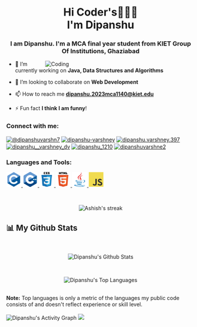 
<h1 align="center">Hi Coder's👋👋👋
  <br>I'm Dipanshu</h1>
<h3 align="center">I am Dipanshu. I'm a MCA final year student from KIET Group Of Institutions, Ghaziabad</h3>
<img align="right" alt="Coding" width="400" src=https://cdn.dribbble.com/users/1162077/screenshots/3848914/programmer.gif>

- 🌱 I’m currently working on **Java, Data Structures and Algorithms**

- 👯 I’m looking to collaborate on **Web Development**



- 📫 How to reach me **dipanshu.2023mca1140@kiet.edu**

- ⚡ Fun fact **I think I am funny**!


<h3 align="left">Connect with me:</h3>
<p align="left">
<a href="https://twitter.com/@dipanshuvarshn7" target="blank"><img align="center" src="https://raw.githubusercontent.com/rahuldkjain/github-profile-readme-generator/master/src/images/icons/Social/twitter.svg" alt="@dipanshuvarshn7" height="30" width="40" /></a>
<a href="https://linkedin.com/in/dipanshu-varshney" target="blank"><img align="center" src="https://raw.githubusercontent.com/rahuldkjain/github-profile-readme-generator/master/src/images/icons/Social/linked-in-alt.svg" alt="dipanshu-varshney" height="30" width="40" /></a>
<a href="https://fb.com/dipanshu.varshney.397" target="blank"><img align="center" src="https://raw.githubusercontent.com/rahuldkjain/github-profile-readme-generator/master/src/images/icons/Social/facebook.svg" alt="dipanshu.varshney.397" height="30" width="40" /></a>
<a href="https://instagram.com/dipanshu__varshney_dv" target="blank"><img align="center" src="https://raw.githubusercontent.com/rahuldkjain/github-profile-readme-generator/master/src/images/icons/Social/instagram.svg" alt="dipanshu__varshney_dv" height="30" width="40" /></a>
<a href="https://www.codechef.com/users/dipanshu_1210" target="blank"><img align="center" src="https://cdn.jsdelivr.net/npm/simple-icons@3.1.0/icons/codechef.svg" alt="dipanshu_1210" height="30" width="40" /></a>
<a href="https://www.hackerrank.com/dipanshuvarshne2" target="blank"><img align="center" src="https://raw.githubusercontent.com/rahuldkjain/github-profile-readme-generator/master/src/images/icons/Social/hackerrank.svg" alt="dipanshuvarshne2" height="30" width="40" /></a>
</p>

<h3 align="left">Languages and Tools:</h3>
<p align="left"> <a href="https://www.cprogramming.com/" target="_blank" rel="noreferrer"> <img 
src="https://raw.githubusercontent.com/devicons/devicon/master/icons/c/c-original.svg" alt="c" width="40" height="40"/> </a> <a href="https://www.w3schools.com/cpp/" target="_blank" rel="noreferrer"> <img src="https://raw.githubusercontent.com/devicons/devicon/master/icons/cplusplus/cplusplus-original.svg" alt="cplusplus" width="40" height="40"/> </a> <a href="https://www.w3schools.com/css/" target="_blank" rel="noreferrer"> <img src="https://raw.githubusercontent.com/devicons/devicon/master/icons/css3/css3-original-wordmark.svg" alt="css3" width="40" height="40"/> </a> <a href="https://www.w3.org/html/" target="_blank" rel="noreferrer"> <img src="https://raw.githubusercontent.com/devicons/devicon/master/icons/html5/html5-original-wordmark.svg" alt="html5" width="40" height="40"/> </a> <a href="https://www.java.com" target="_blank" rel="noreferrer"> <img src="https://raw.githubusercontent.com/devicons/devicon/master/icons/java/java-original.svg" alt="java" width="40" height="40"/> </a> <a href="https://developer.mozilla.org/en-US/docs/Web/JavaScript" target="_blank" rel="noreferrer"> <img src="https://raw.githubusercontent.com/devicons/devicon/master/icons/javascript/javascript-original.svg" alt="javascript" width="40" height="40"/> </a> </p>



















<br>
<!-- <p><img align="left" src="https://github-readme-stats.vercel.app/api/top-langs?username=Dipanshu1210&show_icons=true&locale=en&layout=compact" alt="Dipanshu1210" /></p> -->
<p align="center">
    <!-- <a href="https://github.com/SubhamRaoniar28/github-readme-streak-stats"> -->
        <img title="🔥 Get streak stats for your profile at git.io/streak-stats" alt="Ashish's streak" src="https://github-readme-streak-stats.herokuapp.com/?user=Dipanshu1210&theme=chartreuse-dark&hide_border=true&stroke=0000&background=060A0CD0"/>
    </a>
</p>



## 📊 My Github Stats
  <br/>
  <p align = "center">
    <!-- <a href="https://github.com/SubhamRaoniar28/github-readme-stats">--> <img alt="Dipanshu's Github Stats" src="https://github-readme-stats.vercel.app/api?username=Dipanshu1210&show_icons=true&count_private=true&theme=react&hide_border=true&bg_color=0D1117" /></a>
  </p>
  <br/>
   
    
    
  <p align = "center">
  <!-- <a href="https://github.com/SubhamRaoniar28/github-readme-stats"> --> <img alt="Dipanshu's Top Languages" src="https://github-readme-stats.vercel.app/api/top-langs/?username=Dipanshu1210&langs_count=8&count_private=true&layout=compact&theme=react&hide_border=true&bg_color=0D1117" /></a>
  </p>
  <br/>
  <b>Note:</b> Top languages is only a metric of the languages my public code consists of and doesn't reflect experience or skill level.

<br/>
<br/>





<img alt="Dipanshu's Activity Graph" src="https://activity-graph.herokuapp.com/graph?username=Dipanshu1210&bg_color=0D1117&color=5BCDEC&line=5BCDEC&point=FFFFFF&hide_border=true" />




<a href="https://github.com/Meghna-DAS/github-profile-views-counter">
    <img src="https://komarev.com/ghpvc/?username=Dipanshu1210">
</a>
